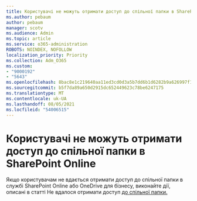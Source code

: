 ```yaml
---
title: Користувачі не можуть отримати доступ до спільної папки в SharePoint Online
ms.author: pebaum
author: pebaum
manager: scotv
ms.audience: Admin
ms.topic: article
ms.service: o365-administration
ROBOTS: NOINDEX, NOFOLLOW
localization_priority: Priority
ms.collection: Adm_O365
ms.custom:
- "9000192"
- "5643"
ms.openlocfilehash: 8bac8e1c219640aa11ed3cd0d3a5b7dd6b1d6282b9a626997f18431b037d2cdb
ms.sourcegitcommit: b5f7da89a650d2915dc652449623c78be6247175
ms.translationtype: MT
ms.contentlocale: uk-UA
ms.lasthandoff: 08/05/2021
ms.locfileid: "54006515"
---
```

# <a name="users-cant-access-a-shared-folder-in-sharepoint-online"></a>Користувачі не можуть отримати доступ до спільної папки в SharePoint Online

Якщо користувачам не вдається отримати доступ до спільної папки в службі SharePoint Online або OneDrive для бізнесу, виконайте дії, описані в статті Не вдалося отримати доступ [до спільної папки.](https://docs.microsoft.com/sharepoint/troubleshoot/sharing-and-permissions/cannot-access-shared-folder)
